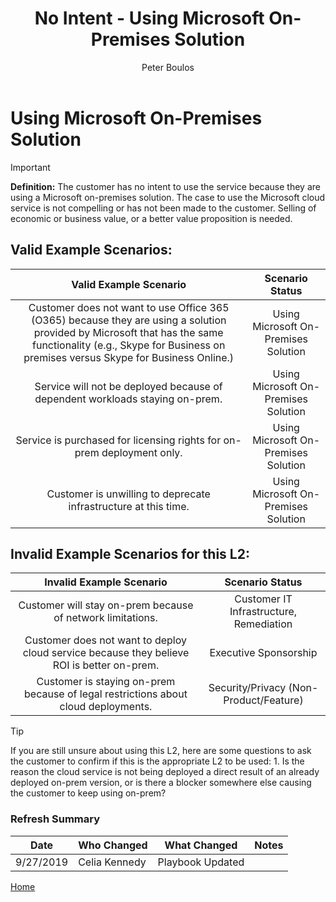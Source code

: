 ﻿---
# required metadata
title: No Intent - Using Microsoft On-Premises Solution
description: No Intent - Using Microsoft On-Premises Solution
author: Peter Boulos
ms.author: pboulos
manager: pagrim
ms.date: 9/27/2019
ms.topic: partner-playbook 
ms.prod: non-product-specific 
ms.custom: partner-playbook 
ft.audience: partner
ft.owner: pagrim
---

# Using Microsoft On-Premises Solution

> [!IMPORTANT]
> **Definition:** The customer has no intent to use the service because they are using a Microsoft on-premises solution. The case to use the Microsoft cloud service is not compelling or has not been made to the customer. Selling of economic or business value, or a better value proposition is needed.

## Valid Example Scenarios:
| Valid Example Scenario | Scenario Status |
| :--: | :--: |
| Customer does not want to use Office 365 (O365) because they are using a solution provided by Microsoft that has the same functionality (e.g., Skype for Business on premises versus Skype for Business Online.) | Using Microsoft On-Premises Solution |
| Service will not be deployed because of dependent workloads staying on-prem. | Using Microsoft On-Premises Solution |
| Service is purchased for licensing rights for on-prem deployment only. | Using Microsoft On-Premises Solution |
| Customer is unwilling to deprecate infrastructure at this time. | Using Microsoft On-Premises Solution |

## Invalid Example Scenarios for this L2:
| Invalid Example Scenario | Scenario Status |
| :--: | :--: |
| Customer will stay on-prem because of network limitations. | Customer IT Infrastructure, Remediation |
| Customer does not want to deploy cloud service because they believe ROI is better on-prem. | Executive Sponsorship |
| Customer is staying on-prem because of legal restrictions about cloud deployments. | Security/Privacy (Non-Product/Feature) |

> [!TIP]
> If you are still unsure about using this L2, here are some questions to ask the customer to confirm if this is the appropriate L2 to be used:
>    1.​ Is the reason the cloud service is not being deployed a direct result of an already deployed on-prem version, or is there a blocker somewhere else causing the customer to keep using on-prem?​

### Refresh Summary

|Date|Who Changed|What Changed|Notes|
|---------|---------------|----------------------------|-------------|
|9/27/2019| Celia Kennedy| Playbook Updated||

[Home](http://partner-docs.microsoft.com)
